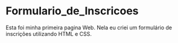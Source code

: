 # Formulario_de_Inscricoes

  Esta foi minha primeira pagina Web. Nela eu criei um formulário de inscrições utilizando HTML e CSS. 
  
  
  
  
  
  
  
  
  
  
 
